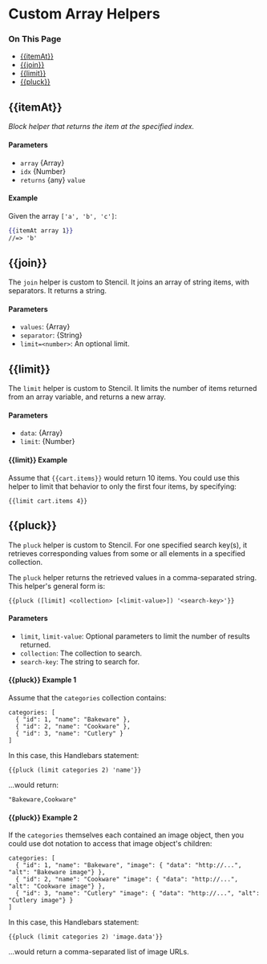 <h1>Custom Array Helpers</h1>

<div class="otp" id="no-index">
	<h3> On This Page </h3>
	<ul>
    <li><a href="#handlebars_itemat">{{itemAt}}</a></li>
    <li><a href="#handlebars_join">{{join}}</a></li>
    <li><a href="#handlebars_limit">{{limit}}</a></li>
    <li><a href="#handlebars_pluck">{{pluck}}</a></li>
	</ul>
</div>

<a href='#handlebars_itemat' aria-hidden='true' class='block-anchor'  id='handlebars_itemat'></a>

## {{itemAt}}

_Block helper that returns the item at the specified index._

#### Parameters

* `array` {Array}
* `idx` {Number}
* `returns` {any} `value`

#### Example

Given the array `['a', 'b', 'c']`:

```handlebars
{{itemAt array 1}}
//=> 'b'
```



<a href='#handlebars_join' aria-hidden='true' class='block-anchor'  id='handlebars_join'></a>

## {{join}}

The `join` helper is custom to Stencil. It joins an array of string items, with separators. It returns a string. 

#### Parameters

- `values`: {Array}
- `separator`: {String}
- `limit=<number>`: An optional limit.



<a href='#handlebars_limit' aria-hidden='true' class='block-anchor'  id='handlebars_limit'></a>

## {{limit}}

The `limit` helper is custom to Stencil. It limits the number of items returned from an array variable, and returns a new array.

#### Parameters

- `data`: {Array}
- `limit`: {Number}

#### {{limit}} Example 

Assume that `{{cart.items}}` would return 10 items. You could use this helper to limit that behavior to only the first four items, by specifying: 

```
{{limit cart.items 4}}
```



<a href='#handlebars_pluck' aria-hidden='true' class='block-anchor'  id='handlebars_pluck'></a>

## {{pluck}}

The `pluck` helper is custom to Stencil. For one specified search key(s), it retrieves corresponding values from some or all elements in a specified collection. 

The `pluck` helper returns the retrieved values in a comma-separated string. This helper's general form is:

```
{{pluck ([limit] <collection> [<limit-value>]) '<search-key>'}}
```

#### Parameters

- `limit`, `limit-value`: Optional parameters to limit the number of results returned.
- `collection`: The collection to search.
- `search-key`: The string to search for.


#### {{pluck}} Example 1

Assume that the `categories` collection contains:

```
categories: [
  { "id": 1, "name": "Bakeware" },
  { "id": 2, "name": "Cookware" },
  { "id": 3, "name": "Cutlery" }
]
```

In this case, this Handlebars statement:

```
{{pluck (limit categories 2) 'name'}}
```

...would return:

```
"Bakeware,Cookware"
```

#### {{pluck}} Example 2

If the `categories` themselves each contained an image object, then you could use dot notation to access that image object's children:

```
categories: [
  { "id": 1, "name": "Bakeware", "image": { "data": "http://...", "alt": "Bakeware image"} },
  { "id": 2, "name": "Cookware" "image": { "data": "http://...", "alt": "Cookware image"} },
  { "id": 3, "name": "Cutlery" "image": { "data": "http://...", "alt": "Cutlery image"} }
]
```

In this case, this Handlebars statement:

```
{{pluck (limit categories 2) 'image.data'}}
```

...would return a comma-separated list of image URLs.


